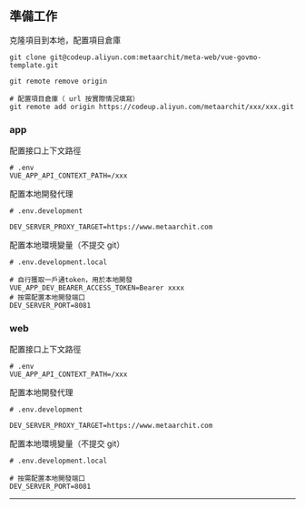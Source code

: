## 準備工作

克隆項目到本地，配置項目倉庫

```shell
git clone git@codeup.aliyun.com:metaarchit/meta-web/vue-govmo-template.git

git remote remove origin

# 配置項目倉庫（ url 按實際情況填寫）
git remote add origin https://codeup.aliyun.com/metaarchit/xxx/xxx.git

```

### app

配置接口上下文路徑

```
# .env
VUE_APP_API_CONTEXT_PATH=/xxx
```

配置本地開發代理

```
# .env.development

DEV_SERVER_PROXY_TARGET=https://www.metaarchit.com
```

配置本地環境變量（不提交 git）

```
# .env.development.local

# 自行獲取一戶通token，用於本地開發
VUE_APP_DEV_BEARER_ACCESS_TOKEN=Bearer xxxx
# 按需配置本地開發端口
DEV_SERVER_PORT=8081
```

### web

配置接口上下文路徑

```
# .env
VUE_APP_API_CONTEXT_PATH=/xxx
```

配置本地開發代理

```
# .env.development

DEV_SERVER_PROXY_TARGET=https://www.metaarchit.com
```

配置本地環境變量（不提交 git）

```
# .env.development.local

# 按需配置本地開發端口
DEV_SERVER_PORT=8081
```

---

